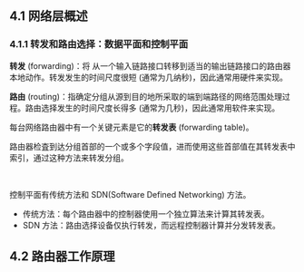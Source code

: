 ## 4.1 网络层概述

### 4.1.1 转发和路由选择：数据平面和控制平面

**转发** (forwarding)：将 从一个输入链路接口转移到适当的输出链路接口的路由器本地动作。转发发生的时间尺度很短 (通常为几纳秒)，因此通常用硬件来实现。

**路由** (routing)：指确定分组从源到目的地所采取的端到端路径的网络范围处理过程。路由选择发生的时间尺度长得多 (通常为几秒)，因此通常用软件来实现。

每台网络路由器中有一个关键元素是它的**转发表** (forwarding table)。

路由器检査到达分组首部的一个或多个字段值，进而使用这些首部值在其转发表中索引，通过这种方法来转发分组。

</br>

控制平面有传统方法和 SDN(Software Defined Networking) 方法。

- 传统方法：每个路由器中的控制器使用一个独立算法来计算其转发表。
- SDN 方法：路由选择设备仅执行转发，而远程控制器计算并分发转发表。

## 4.2 路由器工作原理
